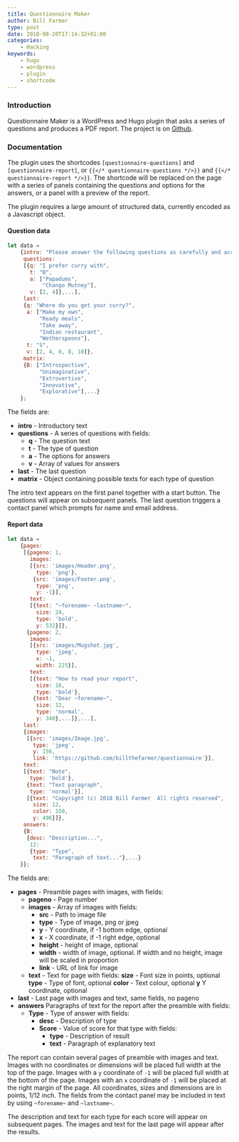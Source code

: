 ```yaml
---
title: Questionnaire Maker
author: Bill Farmer
type: post
date: 2018-08-20T17:14:32+01:00
categories:
    - Hacking
keywords:
    - hugo
    - wordpress
    - plugin
    - shortcode
---
```


### Introduction

Questionnaire Maker is a WordPress and Hugo plugin that asks a series
of questions and produces a PDF report. The project is on [Github][1].

### Documentation

The plugin uses the shortcodes `[questionnaire-questions]` and
`[questionnaire-report]`, or `{{</* questionnaire-questions */>}}` and
`{{</* questionnaire-report */>}}`. The shortcode will be replaced on the
page with a series of panels containing the questions and options for
the answers, or a panel with a preview of the report.

The plugin requires a large amount of structured data, currently
encoded as a Javascript object.

#### Question data
```javascript
let data =
    {intro: "Please answer the following questions as carefully and accurately as you can",
     questions:
     [{q: "I prefer curry with",
       t: "B",
       a: ["Papadums",
           "Chango Mutney"],
       v: [2, 4]},...],
     last:
     {q: "Where do you get your curry?",
      a: ["Make my own",
          "Ready meals",
          "Take away",
          "Indian restaurant",
          "Wetherspoons"],
      t: "S",
      v: [2, 4, 6, 8, 10]},
     matrix:
     {B: ["Introspective",
          "Unimaginative",
          "Extrovertive",
          "Innovative",
          "Explorative"],...}
    };
```

The fields are:

 * **intro** - Introductory text
 * **questions** - A series of questions with fields:
   * **q** - The question text
   * **t** - The type of question
   * **a** - The options for answers
   * **v** - Array of values for answers
 * **last** - The last question
 * **matrix** - Object containing possible texts for each type of question

The intro text appears on the first panel together with a start
button. The questions will appear on subsequent panels. The last
question triggers a contact panel which prompts for name and email
address.

#### Report data
```javascript
let data =
    {pages:
     [{pageno: 1,
       images:
       [{src: 'images/Header.png',
         type: 'png'},
        {src: 'images/Footer.png',
         type: 'png',
         y: -1}],
       text:
       [{text: "~forename~ ~lastname~",
         size: 24,
         type: 'bold',
         y: 532}]},
      {pageno: 2,
       images:
       [{src: 'images/Mugshot.jpg',
         type: 'jpeg',
         x: -1,
         width: 225}],
       text:
       [{text: "How to read your report",
         size: 18,
         type: 'bold'},
        {text: "Dear ~forename~",
         size: 12,
         type: 'normal',
         y: 340},...]},...],
     last:
     {images:
      [{src: 'images/Image.jpg',
        type: 'jpeg',
        y: 156,
        link: 'https://github.com/billthefarmer/questionnaire'}],
     text:
     [{text: "Note",
       type: 'bold'},
      {text: "Text paragraph",
       type: 'normal'}],
      [{text: "Copyright (c) 2018 Bill Farmer  All rights reserved",
        size: 12,
        color: 150,
        y: 496}]},
     answers:
     {B:
      {desc: "Description...",
       12:
       {type: "Type",
        text: "Paragraph of text..."},...}
    }};
```

The fields are:

 * **pages** - Preamble pages with images, with fields:
   * **pageno** - Page number
   * **images** - Array of images with fields:
     * **src** - Path to image file
     * **type** - Type of image, png or jpeg
     * **y** - Y coordinate, if -1 bottom edge, optional
     * **x** - X coordinate, if -1 right edge, optional
     * **height** - height of image, optional
     * **width** - width of image, optional. If width and no height,
       image will be scaled in proportion
     * **link** - URL of link for image
   * **text** - Text for page with fields:
      **size** - Font size in points, optional
      **type** - Type of font, optional
      **color** - Text colour, optional
      **y** Y coordinate, optional
 * **last** - Last page with images and text, same fields, no pageno
 * **answers** Paragraphs of text for the report after the preamble
   with fields:
   * **Type** - Type of answer with fields:
     * **desc** - Description of type
     * **Score** - Value of score for that type with fields:
       * **type** - Description of result
       * **text** - Paragraph of explanatory text
 
The report can contain several pages of preamble with images and
text. Images with no coordinates or dimensions will be placed full
width at the top of the page. Images with a `y` coordinate of `-1`
will be placed full width at the bottom of the page. Images with an
`x` coordinate of `-1` will be placed at the right margin of the
page. All coordinates, sizes and dimensions are in points, 1/12
inch. The fields from the contact panel may be included in text by
using `~forename~` and `~lastname~`.

The description and text for each type for each score will appear on
subsequent pages. The images and text for the last page will appear
after the results.

 [1]: https://github.com/billthefarmer/questionnaire
